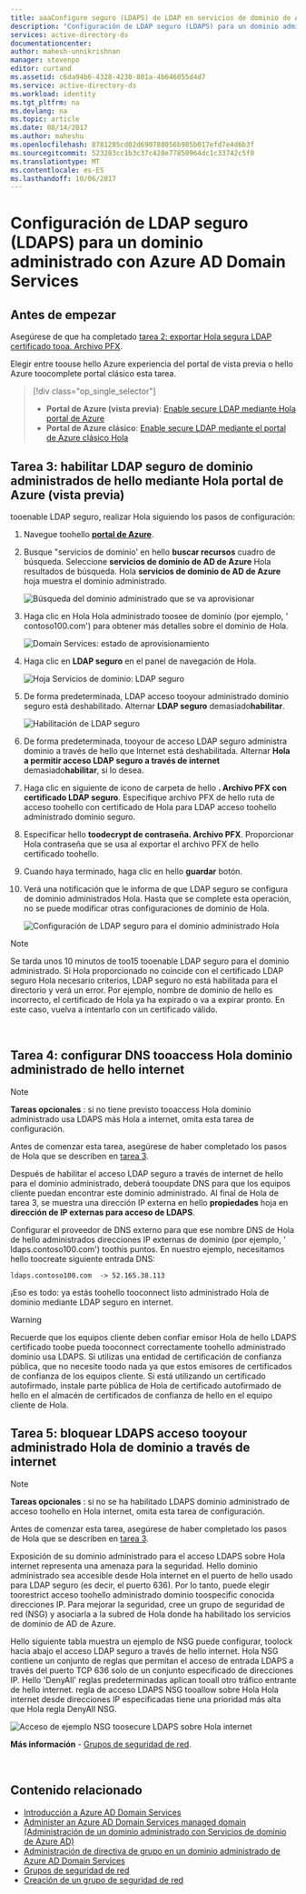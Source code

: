 ```yaml
---
title: aaaConfigure seguro (LDAPS) de LDAP en servicios de dominio de AD de Azure | Documentos de Microsoft
description: "Configuración de LDAP seguro (LDAPS) para un dominio administrado con Servicios de dominio de Azure AD"
services: active-directory-ds
documentationcenter: 
author: mahesh-unnikrishnan
manager: stevenpo
editor: curtand
ms.assetid: c6da94b6-4328-4230-801a-4b646055d4d7
ms.service: active-directory-ds
ms.workload: identity
ms.tgt_pltfrm: na
ms.devlang: na
ms.topic: article
ms.date: 08/14/2017
ms.author: maheshu
ms.openlocfilehash: 8781285cd02d690788056b985b017efd7e4d6b3f
ms.sourcegitcommit: 523283cc1b3c37c428e77850964dc1c33742c5f0
ms.translationtype: MT
ms.contentlocale: es-ES
ms.lasthandoff: 10/06/2017
---
```

# <a name="configure-secure-ldap-ldaps-for-an-azure-ad-domain-services-managed-domain"></a>Configuración de LDAP seguro (LDAPS) para un dominio administrado con Azure AD Domain Services

## <a name="before-you-begin"></a>Antes de empezar
Asegúrese de que ha completado [tarea 2: exportar Hola segura LDAP certificado tooa. Archivo PFX](active-directory-ds-admin-guide-configure-secure-ldap-export-pfx.md).

Elegir entre toouse hello Azure experiencia del portal de vista previa o hello Azure toocomplete portal clásico esta tarea.
> [!div class="op_single_selector"]
> * **Portal de Azure (vista previa)**: [Enable secure LDAP mediante Hola portal de Azure](active-directory-ds-admin-guide-configure-secure-ldap-enable-ldaps.md)
> * **Portal de Azure clásico**: [Enable secure LDAP mediante el portal de Azure clásico Hola](active-directory-ds-admin-guide-configure-secure-ldap-enable-ldaps-classic.md)
>
>


## <a name="task-3---enable-secure-ldap-for-hello-managed-domain-using-hello-azure-portal-preview"></a>Tarea 3: habilitar LDAP seguro de dominio administrados de hello mediante Hola portal de Azure (vista previa)
tooenable LDAP seguro, realizar Hola siguiendo los pasos de configuración:

1. Navegue toohello  **[portal de Azure](https://portal.azure.com)**.

2. Busque "servicios de dominio' en hello **buscar recursos** cuadro de búsqueda. Seleccione **servicios de dominio de AD de Azure** Hola resultados de búsqueda. Hola **servicios de dominio de AD de Azure** hoja muestra el dominio administrado.

    ![Búsqueda del dominio administrado que se va aprovisionar](./media/getting-started/domain-services-provisioning-state-find-resource.png)

2. Haga clic en Hola Hola administrado toosee de dominio (por ejemplo, ' contoso100.com') para obtener más detalles sobre el dominio de Hola.

    ![Domain Services: estado de aprovisionamiento](./media/getting-started/domain-services-provisioning-state.png)

3. Haga clic en **LDAP seguro** en el panel de navegación de Hola.

    ![Hoja Servicios de dominio: LDAP seguro](./media/active-directory-domain-services-admin-guide/secure-ldap-blade.png)

4. De forma predeterminada, LDAP acceso tooyour administrado dominio seguro está deshabilitado. Alternar **LDAP seguro** demasiado**habilitar**.

    ![Habilitación de LDAP seguro](./media/active-directory-domain-services-admin-guide/secure-ldap-blade-configure.png)
5. De forma predeterminada, tooyour de acceso LDAP seguro administra dominio a través de hello que Internet está deshabilitada. Alternar **Hola a permitir acceso LDAP seguro a través de internet** demasiado**habilitar**, si lo desea. 

6. Haga clic en siguiente de icono de carpeta de hello **. Archivo PFX con certificado LDAP seguro**. Especifique archivo PFX de hello ruta de acceso toohello con certificado de Hola para LDAP acceso toohello administrado dominio seguro.

7. Especificar hello **toodecrypt de contraseña. Archivo PFX**. Proporcionar Hola contraseña que se usa al exportar el archivo PFX de hello certificado toohello.

8. Cuando haya terminado, haga clic en hello **guardar** botón.

9. Verá una notificación que le informa de que LDAP seguro se configura de dominio administrados Hola. Hasta que se complete esta operación, no se puede modificar otras configuraciones de dominio de Hola.

    ![Configuración de LDAP seguro para el dominio administrado Hola](./media/active-directory-domain-services-admin-guide/secure-ldap-blade-configuring.png)

> [!NOTE]
> Se tarda unos 10 minutos de too15 tooenable LDAP seguro para el dominio administrado. Si Hola proporcionado no coincide con el certificado LDAP seguro Hola necesario criterios, LDAP seguro no está habilitada para el directorio y verá un error. Por ejemplo, nombre de dominio de hello es incorrecto, el certificado de Hola ya ha expirado o va a expirar pronto. En este caso, vuelva a intentarlo con un certificado válido.
>
>

<br>

## <a name="task-4---configure-dns-tooaccess-hello-managed-domain-from-hello-internet"></a>Tarea 4: configurar DNS tooaccess Hola dominio administrado de hello internet
> [!NOTE]
> **Tareas opcionales** : si no tiene previsto tooaccess Hola dominio administrado usa LDAPS más Hola a internet, omita esta tarea de configuración.
>
>

Antes de comenzar esta tarea, asegúrese de haber completado los pasos de Hola que se describen en [tarea 3](#task-3---enable-secure-ldap-for-the-managed-domain-using-the-azure-portal-preview).

Después de habilitar el acceso LDAP seguro a través de internet de hello para el dominio administrado, deberá tooupdate DNS para que los equipos cliente puedan encontrar este dominio administrado. Al final de Hola de tarea 3, se muestra una dirección IP externa en hello **propiedades** hoja en **dirección de IP externas para acceso de LDAPS**.

Configurar el proveedor de DNS externo para que ese nombre DNS de Hola de hello administrados direcciones IP externas de dominio (por ejemplo, ' ldaps.contoso100.com') toothis puntos. En nuestro ejemplo, necesitamos hello toocreate siguiente entrada DNS:

    ldaps.contoso100.com  -> 52.165.38.113

¡Eso es todo: ya estás toohello tooconnect listo administrado Hola de dominio mediante LDAP seguro en internet.

> [!WARNING]
> Recuerde que los equipos cliente deben confiar emisor Hola de hello LDAPS certificado toobe pueda tooconnect correctamente toohello administrado dominio usa LDAPS. Si utilizas una entidad de certificación de confianza pública, que no necesite toodo nada ya que estos emisores de certificados de confianza de los equipos cliente. Si está utilizando un certificado autofirmado, instale parte pública de Hola de certificado autofirmado de hello en el almacén de certificados de confianza de hello en el equipo cliente de Hola.
>
>


## <a name="task-5---lock-down-ldaps-access-tooyour-managed-domain-over-hello-internet"></a>Tarea 5: bloquear LDAPS acceso tooyour administrado Hola de dominio a través de internet
> [!NOTE]
> **Tareas opcionales** : si no se ha habilitado LDAPS dominio administrado de acceso toohello en Hola internet, omita esta tarea de configuración.
>
>

Antes de comenzar esta tarea, asegúrese de haber completado los pasos de Hola que se describen en [tarea 3](#task-3---enable-secure-ldap-for-the-managed-domain-using-the-azure-portal-preview).

Exposición de su dominio administrado para el acceso LDAPS sobre Hola internet representa una amenaza para la seguridad. Hello dominio administrado sea accesible desde Hola internet en el puerto de hello usado para LDAP seguro (es decir, el puerto 636). Por lo tanto, puede elegir toorestrict acceso toohello administrado dominio toospecific conocida direcciones IP. Para mejorar la seguridad, cree un grupo de seguridad de red (NSG) y asociarla a la subred de Hola donde ha habilitado los servicios de dominio de AD de Azure.

Hello siguiente tabla muestra un ejemplo de NSG puede configurar, toolock hacia abajo el acceso LDAP seguro a través de hello internet. Hola NSG contiene un conjunto de reglas que permitan el acceso de entrada LDAPS a través del puerto TCP 636 solo de un conjunto especificado de direcciones IP. Hello 'DenyAll' reglas predeterminadas aplican tooall otro tráfico entrante de hello internet. regla de acceso LDAPS NSG tooallow sobre Hola Hola internet desde direcciones IP especificadas tiene una prioridad más alta que Hola regla DenyAll NSG.

![Acceso de ejemplo NSG toosecure LDAPS sobre Hola internet](./media/active-directory-domain-services-admin-guide/secure-ldap-sample-nsg.png)

**Más información** - [Grupos de seguridad de red](../virtual-network/virtual-networks-nsg.md).

<br>

## <a name="related-content"></a>Contenido relacionado
* [Introducción a Azure AD Domain Services](active-directory-ds-getting-started.md)
* [Administer an Azure AD Domain Services managed domain (Administración de un dominio administrado con Servicios de dominio de Azure AD)](active-directory-ds-admin-guide-administer-domain.md)
* [Administración de directiva de grupo en un dominio administrado de Azure AD Domain Services](active-directory-ds-admin-guide-administer-group-policy.md)
* [Grupos de seguridad de red](../virtual-network/virtual-networks-nsg.md)
* [Creación de un grupo de seguridad de red](../virtual-network/virtual-networks-create-nsg-arm-pportal.md)
